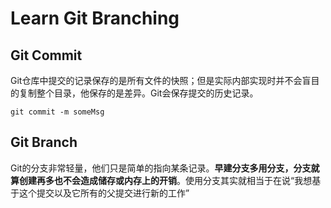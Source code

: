 # Learn Git Branching

## Git Commit

Git仓库中提交的记录保存的是所有文件的快照；但是实际内部实现时并不会盲目的复制整个目录，他保存的是差异。Git会保存提交的历史记录。
```
git commit -m someMsg
```

## Git Branch

Git的分支非常轻量，他们只是简单的指向某条记录。**早建分支多用分支，分支就算创建再多也不会造成储存或内存上的开销**。使用分支其实就相当于在说“我想基于这个提交以及它所有的父提交进行新的工作”
